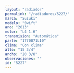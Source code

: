 ```yaml
---
layout: "radiador"
permalink: "/radiadores/5227/"
marca: "Suzuki"
modelo: "Swift"
ano: "2013"
motor: "L4 1.6"
transmision: "Automática"
parte: "1770071L10"
clima: "Con clima"
alto: "15 3/4"
ancho: "20 3/8"
observaciones: ""
id: "5227"
---
```


